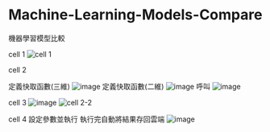 # Machine-Learning-Models-Compare
機器學習模型比較

cell 1
![cell 1](https://github.com/user-attachments/assets/c487977d-f91f-4499-9722-c6d3b5296047)

cell 2

定義快取函數(三維)
![image](https://github.com/user-attachments/assets/c64d8d8e-a7ba-45bd-9c73-ee18bfccc158)
定義快取函數(二維)
![image](https://github.com/user-attachments/assets/f4cd3b29-b72d-4d1c-8fd9-af297da6e300)
呼叫
![image](https://github.com/user-attachments/assets/bace888e-652d-4196-9439-0ddf0e67a061)

cell 3
![image](https://github.com/user-attachments/assets/b2bcac78-dd63-4d13-b9e5-4177ea0653b2)
![cell 2-2](https://github.com/user-attachments/assets/fe224e7f-355d-4869-bb8d-b19296746da8)

cell 4 設定參數並執行 執行完自動將結果存回雲端
![image](https://github.com/user-attachments/assets/7031215c-0e40-42ee-9606-670e37374942)
